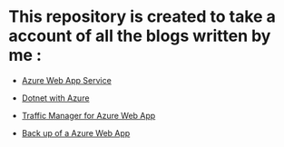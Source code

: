 # This repository is created to take a account of all the blogs written by me :

* [Azure Web App Service](https://www.c-sharpcorner.com/blogs/creating-an-azure-web-app-and-enabling-security-authentication2)

* [Dotnet with Azure](https://www.c-sharpcorner.com/blogs/connecting-microsoft-azure-database-with-net-application2)

* [Traffic Manager for Azure Web App](https://www.c-sharpcorner.com/blogs/traffic-manager-profile-for-an-existing-web-app)

* [Back up of a Azure Web App](https://www.c-sharpcorner.com/blogs/backing-up-an-existing-azure-web-app)






